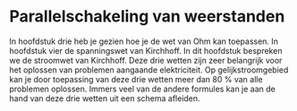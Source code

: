 # Parallelschakeling van weerstanden

In hoofdstuk drie heb je gezien hoe je de wet van Ohm kan toepassen. In hoofdstuk vier de spanningswet van Kirchhoff. In dit hoofdstuk bespreken we de stroomwet van Kirchhoff. Deze drie wetten zijn zeer belangrijk voor het oplossen van problemen aangaande elektriciteit. Op gelijkstroomgebied kan je door toepassing van deze drie wetten meer dan 80 % van alle problemen oplossen. Immers veel van de andere formules kan je aan de hand van deze drie wetten uit een schema afleiden.

